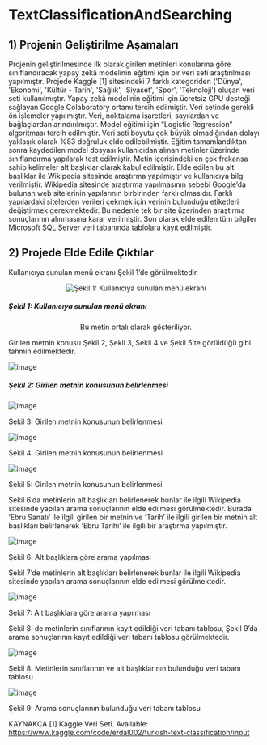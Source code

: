 #  TextClassificationAndSearching
 
<h2> 1) Projenin Geliştirilme Aşamaları </h2>

Projenin geliştirilmesinde ilk olarak girilen metinleri konularına göre sınıflandıracak yapay zekâ modelinin eğitimi için bir veri seti araştırılması yapılmıştır. Projede Kaggle [1] sitesindeki 7 farklı kategoriden ('Dünya', 'Ekonomi', 'Kültür - Tarih', 'Sağlık', 'Siyaset', 'Spor', 'Teknoloji') oluşan veri seti kullanılmıştır. Yapay zekâ modelinin eğitimi için ücretsiz GPU desteği sağlayan Google Colaboratory ortamı tercih edilmiştir. Veri setinde gerekli ön işlemeler yapılmıştır. Veri, noktalama işaretleri, sayılardan ve bağlaçlardan arındırılmıştır.  Model eğitimi için “Logistic Regression” algoritması tercih edilmiştir. Veri seti boyutu çok büyük olmadığından dolayı yaklaşık olarak %83 doğruluk elde edilebilmiştir.
Eğitim tamamlandıktan sonra kaydedilen model dosyası kullanıcıdan alınan metinler üzerinde sınıflandırma yapılarak test edilmiştir. Metin içerisindeki en çok frekansa sahip kelimeler alt başlıklar olarak kabul edilmiştir. Elde edilen bu alt başlıklar ile Wikipedia sitesinde araştırma yapılmıştır ve kullanıcıya bilgi verilmiştir. Wikipedia sitesinde araştırma yapılmasının sebebi Google’da bulunan web sitelerinin yapılarının birbirinden farklı olmasıdır. Farklı yapılardaki sitelerden verileri çekmek için verinin bulunduğu etiketleri değiştirmek gerekmektedir. Bu nedenle tek bir site üzerinden araştırma sonuçlarının alınmasına karar verilmiştir. Son olarak elde edilen tüm bilgiler Microsoft SQL Server veri tabanında tablolara kayıt edilmiştir.

<h2> 2) Projede Elde Edile Çıktılar </h2>

Kullanıcıya sunulan menü ekranı Şekil 1’de görülmektedir.
<div align="center">
    <img src="https://github.com/hediyeorhan/TextClassificationAndSearching/assets/59260491/20286365-5054-46ab-b06e-9f1079057222" alt="Şekil 1: Kullanıcıya sunulan menü ekranı">
</div>

<h5> Şekil 1: Kullanıcıya sunulan menü ekranı </h5>
<div align="center">
    <p>Bu metin ortalı olarak gösteriliyor.</p>
</div>

Girilen metnin konusu Şekil 2, Şekil 3, Şekil 4 ve Şekil 5’te görüldüğü gibi tahmin edilmektedir.

![image](https://github.com/hediyeorhan/TextClassificationAndSearching/assets/59260491/92e7876d-37b7-4dfc-9ba7-38ea59751e27)
<h5> Şekil 2: Girilen metnin konusunun belirlenmesi </h5>

![image](https://github.com/hediyeorhan/TextClassificationAndSearching/assets/59260491/5a695ff3-b181-430e-9219-af9c5964a87e)

Şekil 3: Girilen metnin konusunun belirlenmesi

![image](https://github.com/hediyeorhan/TextClassificationAndSearching/assets/59260491/1be40f91-3d6d-4010-99a7-ab406c10ee36)

Şekil 4: Girilen metnin konusunun belirlenmesi

![image](https://github.com/hediyeorhan/TextClassificationAndSearching/assets/59260491/955824df-7420-434b-9592-2fed741edde8)

Şekil 5: Girilen metnin konusunun belirlenmesi

Şekil 6’da metinlerin alt başlıkları belirlenerek bunlar ile ilgili Wikipedia sitesinde yapılan arama sonuçlarının elde edilmesi görülmektedir. Burada ‘Ebru Sanatı’ ile ilgili girilen bir metnin ve ‘Tarih’ ile ilgili girilen bir metnin alt başlıkları belirlenerek ‘Ebru Tarihi’ ile ilgili bir araştırma yapılmıştır.

![image](https://github.com/hediyeorhan/TextClassificationAndSearching/assets/59260491/ef2ebd5a-f8a8-4882-bed9-d05e60df4090)

Şekil 6: Alt başlıklara göre arama yapılması

Şekil 7’de metinlerin alt başlıkları belirlenerek bunlar ile ilgili Wikipedia sitesinde yapılan arama sonuçlarının elde edilmesi görülmektedir.

![image](https://github.com/hediyeorhan/TextClassificationAndSearching/assets/59260491/cd4b1a95-0ecc-4baf-8e90-ee6012499b72)

Şekil 7: Alt başlıklara göre arama yapılması

Şekil 8’ de metinlerin sınıflarının kayıt edildiği veri tabanı tablosu, Şekil 9’da arama sonuçlarının kayıt edildiği veri tabanı tablosu görülmektedir.

![image](https://github.com/hediyeorhan/TextClassificationAndSearching/assets/59260491/6c43e7fc-fff9-440c-9b0f-257869ad221a)

Şekil 8: Metinlerin sınıflarının ve alt başlıklarının bulunduğu veri tabanı tablosu

![image](https://github.com/hediyeorhan/TextClassificationAndSearching/assets/59260491/c194ee9b-6e88-43e2-8d7a-8de33453048c)

Şekil 9: Arama sonuçlarının bulunduğu veri tabanı tablosu

KAYNAKÇA
[1] Kaggle Veri Seti. Available: https://www.kaggle.com/code/erdal002/turkish-text-classification/input

 
